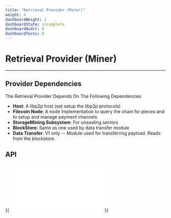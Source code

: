 ```yaml
---
title: "Retrieval Provider (Miner)"
weight: 4
dashboardWeight: 2
dashboardState: incomplete
dashboardAudit: 0
dashboardTests: 0
---
```


# Retrieval Provider (Miner)
---

## Provider Dependencies

The Retrieval Provider Depends On The Following Dependencies

- **Host**: A libp2p host (set setup the libp2p protocols)
- **Filecoin Node**: A node implementation to query the chain for pieces and to setup and manage payment channels
- **StorageMining Subsystem**: For unsealing sectors
- **BlockStore**: Same as one used by data transfer module
- **Data Transfer**: V1 only -- Module used for transferring payload. Reads from the blockstore.

## API

{{<embed src="retrieval_provider.id" lang="go" >}}
